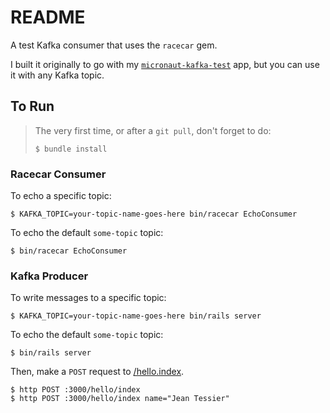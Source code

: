 # README

A test Kafka consumer that uses the `racecar` gem.

I built it originally to go with my [`micronaut-kafka-test`](https://github.com/jeantessier/micronaut-kafka-test)
app, but you can use it with any Kafka topic.

## To Run

> The very first time, or after a `git pull`, don't forget to do:
> 
>     $ bundle install

### Racecar Consumer

To echo a specific topic:

    $ KAFKA_TOPIC=your-topic-name-goes-here bin/racecar EchoConsumer

To echo the default `some-topic` topic:

    $ bin/racecar EchoConsumer

### Kafka Producer

To write messages to a specific topic:

    $ KAFKA_TOPIC=your-topic-name-goes-here bin/rails server

To echo the default `some-topic` topic:

    $ bin/rails server

Then, make a `POST` request to [/hello.index](http://localhost:3000/hello/index).

    $ http POST :3000/hello/index
    $ http POST :3000/hello/index name="Jean Tessier"

